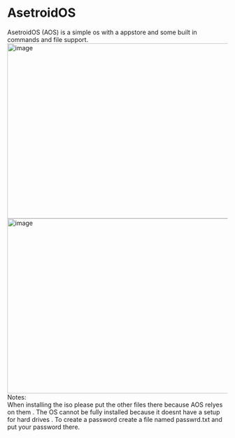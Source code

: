 # AsetroidOS
AsetroidOS (AOS) is a simple os with a appstore
and some built in commands and file support.
<img width="715" height="401" alt="image" src="https://github.com/user-attachments/assets/5b0006ea-93f5-46b4-98b7-b92602ee793f" />
<img width="722" height="401" alt="image" src="https://github.com/user-attachments/assets/351c3d28-8ba9-4462-8a12-e5dcefece2d6" /><br>
Notes:<br>
When installing the iso please put the other files there because AOS relyes on them .
The OS cannot be fully installed because it doesnt have a setup for hard drives .
To create a password create a file named passwrd.txt and put your password there.
